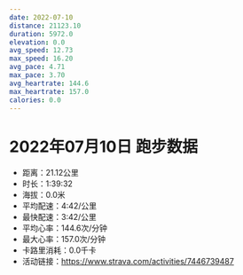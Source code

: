 ```yaml
---
date: 2022-07-10
distance: 21123.10
duration: 5972.0
elevation: 0.0
avg_speed: 12.73
max_speed: 16.20
avg_pace: 4.71
max_pace: 3.70
avg_heartrate: 144.6
max_heartrate: 157.0
calories: 0.0
---
```


# 2022年07月10日 跑步数据

- 距离：21.12公里
- 时长：1:39:32
- 海拔：0.0米
- 平均配速：4:42/公里
- 最快配速：3:42/公里
- 平均心率：144.6次/分钟
- 最大心率：157.0次/分钟
- 卡路里消耗：0.0千卡
- 活动链接：https://www.strava.com/activities/7446739487
